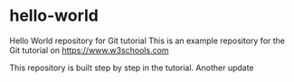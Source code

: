 # hello-world
Hello World repository for Git tutorial
This is an example repository for the Git tutorial on https://www.w3schools.com

This repository is built step by step in the tutorial.
Another update
